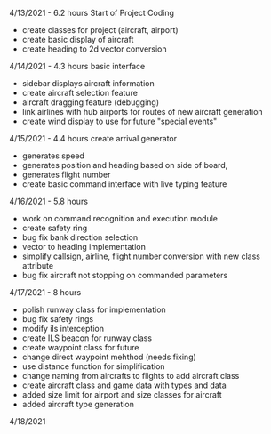 4/13/2021 - 6.2 hours
Start of Project Coding
 - create classes for project (aircraft, airport)
 - create basic display of aircraft
 - create heading to 2d vector conversion

4/14/2021 - 4.3 hours
basic interface
 - sidebar displays aircraft information
 - create aircraft selection feature
 - aircraft dragging feature (debugging)
 - link airlines with hub airports for routes of new aircraft generation
 - create wind display to use for future "special events"

4/15/2021 - 4.4 hours
create arrival generator
 - generates speed
 - generates position and heading based on side of board, 
 - generates flight number
 - create basic command interface with live typing feature

4/16/2021 - 5.8 hours
 - work on command recognition and execution module
 - create safety ring
 - bug fix bank direction selection
 - vector to heading implementation
 - simplify callsign, airline, flight number conversion with new class attribute
 - bug fix aircraft not stopping on commanded parameters

4/17/2021 - 8 hours
 - polish runway class for implementation
 - bug fix safety rings
 - modify ils interception
 - create ILS beacon for runway class
 - create waypoint class for future
 - change direct waypoint mehthod (needs fixing)
 - use distance function for simplification
 - change naming from aircrafts to flights to add aircraft class
 - create aircraft class and game data with types and data
 - added size limit for airport and size classes for aircraft
 - added aircraft type generation

 4/18/2021